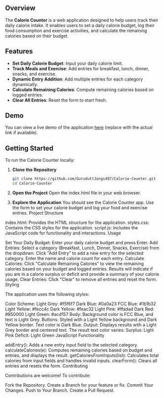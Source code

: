 ## Overview

The **Calorie Counter** is a web application designed to help users track their daily calorie intake. It enables users to set a daily calorie budget, log their food consumption and exercise activities, and calculate the remaining calories based on their budget.

## Features

- **Set Daily Calorie Budget**: Input your daily calorie limit.
- **Track Meals and Exercise**: Add entries for breakfast, lunch, dinner, snacks, and exercise.
- **Dynamic Entry Addition**: Add multiple entries for each category dynamically.
- **Calculate Remaining Calories**: Compute remaining calories based on logged entries.
- **Clear All Entries**: Reset the form to start fresh.

## Demo

You can view a live demo of the application [here](#) (replace with the actual link if available).

## Getting Started

To run the Calorie Counter locally:

1. **Clone the Repository**

   ```bash
   git clone https://github.com/GuruduttJangid97/Calorie-Counter.git
   cd Calorie-Counter

2. **Open the Project**
Open the index.html file in your web browser.

3. **Explore the Application**
You should see the Calorie Counter app. Use the form to set your calorie budget and log your food and exercise entries.
Project Structure

index.html: Provides the HTML structure for the application.
styles.css: Contains the CSS styles for the application.
script.js: Includes the JavaScript code for functionality and interactions.
Usage

Set Your Daily Budget: Enter your daily calorie budget and press Enter.
Add Entries:
Select a category (Breakfast, Lunch, Dinner, Snacks, Exercise) from the dropdown.
Click "Add Entry" to add a new entry for the selected category.
Enter the name and calorie count for each entry.
Calculate Calories:
Click "Calculate Remaining Calories" to view the remaining calories based on your budget and logged entries.
Results will indicate if you are in a calorie surplus or deficit and provide a summary of your calorie usage.
Clear Entries: Click "Clear" to remove all entries and reset the form.
Styling

The application uses the following styles:

Color Scheme:
Light Grey: #f5f6f7
Dark Blue: #0a0a23
FCC Blue: #1b1b32
Light Yellow: #fecc4c
Dark Yellow: #feac32
Light Pink: #ffadad
Dark Red: #850000
Light Green: #acd157
Body: Background color is FCC Blue, and text is Light Grey.
Buttons: Styled with a Light Yellow background and Dark Yellow border. Text color is Dark Blue.
Output: Displays results with a Light Grey border and centered text. The result text color varies:
Surplus: Light Pink
Deficit: Light Green
JavaScript Functionality

addEntry(): Adds a new entry input field to the selected category.
calculateCalories(e): Computes remaining calories based on budget and entries, and displays the result.
getCaloriesFromInputs(list): Calculates total calories from input fields and handles invalid inputs.
clearForm(): Clears all entries and resets the form.
Contributing

Contributions are welcome! To contribute:

Fork the Repository.
Create a Branch for your feature or fix.
Commit Your Changes.
Push to Your Branch.
Create a Pull Request.
